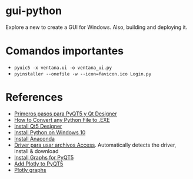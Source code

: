 # gui-python
Explore a new to create a GUI for Windows. Also, building and deploying it.

# Comandos importantes
- `pyuic5 -x ventana.ui -o ventana_ui.py`
- `pyinstaller --onefile -w --icon=favicon.ico Login.py`


# References
- [Primeros pasos para PyQT5 y Qt Designer](https://medium.com/@hektorprofe/primeros-pasos-en-pyqt-5-y-qt-designer-programas-gr%C3%A1ficos-con-python-6161fba46060)
- [How to Convert any Python File to .EXE](https://youtu.be/UZX5kH72Yx4)
- [Install Qt5 Designer](https://youtu.be/FVpho_UiDAY)
- [Install Python on Windows 10](https://matthewhorne.me/how-to-install-python-and-pip-on-windows-10/#:~:text=Add%20PIP%20to%20the%20Windows%20Environment%20Variables&text=Next%20select%20Environmental%20Variables%20and,New%20and%20type%20the%20following.&text=It%20should%20look%20something%20like,on%20all%20the%20opened%20windows.)
- [Install Anaconda](https://medium.com/@hektorprofe/tutorial-windows-10-agregar-el-python-de-anaconda-al-path-para-utilizarlo-en-la-cmd-y-powershell-72acf22901a)
- [Driver para usar archivos Access](https://www.microsoft.com/en-us/download/details.aspx?id=54920). Automatically detects the driver, install & download
- [Install Graphs for PyQT5](https://www.learnpyqt.com/courses/graphics-plotting/plotting-pyqtgraph/)
- [Add Plotly to PyQT5](https://stackoverflow.com/a/46658348)
- [Plotly graphs](https://plotly.com/python/)

